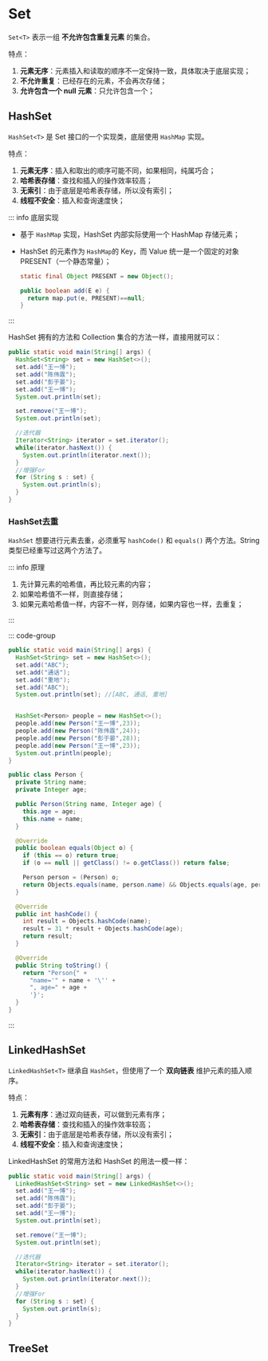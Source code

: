 # Set

`Set<T>` 表示一组 **不允许包含重复元素** 的集合。

特点：

1. **元素无序**：元素插入和读取的顺序不一定保持一致，具体取决于底层实现；
2. **不允许重复**：已经存在的元素，不会再次存储；
3. **允许包含一个 null 元素**：只允许包含一个；



## HashSet

`HashSet<T>` 是 Set 接口的一个实现类，底层使用 `HashMap` 实现。

特点：

1. **元素无序**：插入和取出的顺序可能不同，如果相同，纯属巧合；
2. **哈希表存储**：查找和插入的操作效率较高；
3. **无索引**：由于底层是哈希表存储，所以没有索引；
4. **线程不安全**：插入和查询速度快；



::: info 底层实现 

- 基于 `HashMap` 实现，HashSet 内部实际使用一个 HashMap 存储元素；

- HashSet 的元素作为 `HashMap`的 Key，而 Value 统一是一个固定的对象 PRESENT（一个静态常量）；

  ```java
  static final Object PRESENT = new Object();
  
  public boolean add(E e) {
    return map.put(e, PRESENT)==null;
  }
  ```

:::



HashSet 拥有的方法和 Collection 集合的方法一样，直接用就可以：

```java
public static void main(String[] args) {
  HashSet<String> set = new HashSet<>();
  set.add("王一博");
  set.add("陈伟霆");
  set.add("彭于晏");
  set.add("王一博");
  System.out.println(set);

  set.remove("王一博");
  System.out.println(set);

  //迭代器
  Iterator<String> iterator = set.iterator();
  while(iterator.hasNext()) {
    System.out.println(iterator.next());
  }
  //增强For
  for (String s : set) {
    System.out.println(s);
  }
}
```



### HashSet去重

`HashSet` 想要进行元素去重，必须重写 `hashCode()` 和 `equals()` 两个方法。String 类型已经重写过这两个方法了。

::: info 原理

1. 先计算元素的哈希值，再比较元素的内容；
2. 如果哈希值不一样，则直接存储；
3. 如果元素哈希值一样，内容不一样，则存储，如果内容也一样，去重复；

:::

::: code-group

```java
public static void main(String[] args) {
  HashSet<String> set = new HashSet<>();
  set.add("ABC");
  set.add("通话");
  set.add("重地");
  set.add("ABC");
  System.out.println(set); //[ABC, 通话, 重地]


  HashSet<Person> people = new HashSet<>();
  people.add(new Person("王一博",23));
  people.add(new Person("陈伟霆",24));
  people.add(new Person("彭于晏",28));
  people.add(new Person("王一博",23));
  System.out.println(people);
}
```

```java
public class Person {
  private String name;
  private Integer age;

  public Person(String name, Integer age) {
    this.age = age;
    this.name = name;
  }

  @Override
  public boolean equals(Object o) {
    if (this == o) return true;
    if (o == null || getClass() != o.getClass()) return false;

    Person person = (Person) o;
    return Objects.equals(name, person.name) && Objects.equals(age, person.age);
  }

  @Override
  public int hashCode() {
    int result = Objects.hashCode(name);
    result = 31 * result + Objects.hashCode(age);
    return result;
  }

  @Override
  public String toString() {
    return "Person{" +
      "name='" + name + '\'' +
      ", age=" + age +
      '}';
  }
}
```

:::



## LinkedHashSet

`LinkedHashSet<T>` 继承自 `HashSet`，但使用了一个 **双向链表** 维护元素的插入顺序。

特点：

1. **元素有序**：通过双向链表，可以做到元素有序；
2. **哈希表存储**：查找和插入的操作效率较高；
3. **无索引**：由于底层是哈希表存储，所以没有索引；
4. **线程不安全**：插入和查询速度快；



LinkedHashSet 的常用方法和 HashSet 的用法一模一样：

```java
public static void main(String[] args) {
  LinkedHashSet<String> set = new LinkedHashSet<>();
  set.add("王一博");
  set.add("陈伟霆");
  set.add("彭于晏");
  set.add("王一博");
  System.out.println(set);

  set.remove("王一博");
  System.out.println(set);

  //迭代器
  Iterator<String> iterator = set.iterator();
  while(iterator.hasNext()) {
    System.out.println(iterator.next());
  }
  //增强For
  for (String s : set) {
    System.out.println(s);
  }
}
```



## TreeSet
